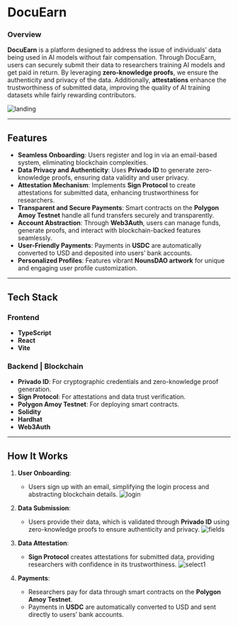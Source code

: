 # DocuEarn

### Overview
**DocuEarn** is a platform designed to address the issue of individuals’ data being used in AI models without fair compensation. Through DocuEarn, users can securely submit their data to researchers training AI models and get paid in return. By leveraging **zero-knowledge proofs**, we ensure the authenticity and privacy of the data. Additionally, **attestations** enhance the trustworthiness of submitted data, improving the quality of AI training datasets while fairly rewarding contributors.

![landing](https://github.com/user-attachments/assets/4b065866-7315-41e4-a62c-01b18ddd1f03)

---

## Features

- **Seamless Onboarding**: Users register and log in via an email-based system, eliminating blockchain complexities.
- **Data Privacy and Authenticity**: Uses **Privado ID** to generate zero-knowledge proofs, ensuring data validity and user privacy.
- **Attestation Mechanism**: Implements **Sign Protocol** to create attestations for submitted data, enhancing trustworthiness for researchers.
- **Transparent and Secure Payments**: Smart contracts on the **Polygon Amoy Testnet** handle all fund transfers securely and transparently.
- **Account Abstraction**: Through **Web3Auth**, users can manage funds, generate proofs, and interact with blockchain-backed features seamlessly.
- **User-Friendly Payments**: Payments in **USDC** are automatically converted to USD and deposited into users’ bank accounts.
- **Personalized Profiles**: Features vibrant **NounsDAO artwork** for unique and engaging user profile customization.

---

## Tech Stack

### Frontend
- **TypeScript**
- **React**
- **Vite**

### Backend | Blockchain
- **Privado ID**: For cryptographic credentials and zero-knowledge proof generation.
- **Sign Protocol**: For attestations and data trust verification.
- **Polygon Amoy Testnet**: For deploying smart contracts.
- **Solidity**
- **Hardhat**
- **Web3Auth**


---

## How It Works

1. **User Onboarding**: 
   - Users sign up with an email, simplifying the login process and abstracting blockchain details.
![login](https://github.com/user-attachments/assets/6f57c449-1ad3-4d6d-9e6e-bf2530f1b1fc)

2. **Data Submission**:
   - Users provide their data, which is validated through **Privado ID** using zero-knowledge proofs to ensure authenticity and privacy.
![fields](https://github.com/user-attachments/assets/035bc627-50c8-4644-b8a2-cfceafca3814)

3. **Data Attestation**:
   - **Sign Protocol** creates attestations for submitted data, providing researchers with confidence in its trustworthiness.
![select1](https://github.com/user-attachments/assets/2b84291a-1458-4c59-a337-02362bc15426)

4. **Payments**:
   - Researchers pay for data through smart contracts on the **Polygon Amoy Testnet**.
   - Payments in **USDC** are automatically converted to USD and sent directly to users’ bank accounts.



